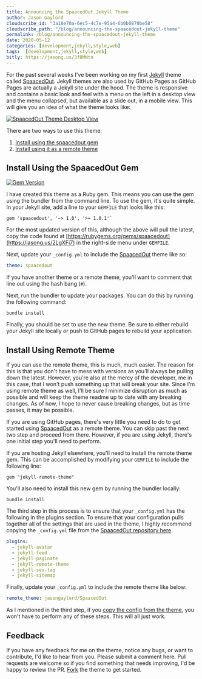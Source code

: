 ```yaml
---
title: Announcing the SpaacedOut Jekyll Theme
author: Jason Gaylord
cloudscribe_id: "3a18e70a-6ec5-4c7e-95a4-6b0b0870be58"
cloudscribe_path: "/blog/announcing-the-spaacedout-jekyll-theme"
permalink: /blog/announcing-the-spaacedout-jekyll-theme
date: 2020-05-12
categories: [development,jekyll,style,web]
tags:  [development,jekyll,style,web]
bitly: https://jasong.us/3fBMNtn
---
```


For the past several weeks I've been working on my first [Jekyll](https://jasong.us/35iEvSm) theme called [SpaacedOut](https://jasong.us/2ywUm3C). Jekyll themes are also used by GitHub Pages as GitHub Pages are actually a Jekyll site under the hood. The theme is responsive and contains a basic look and feel with a menu on the left in a desktop view and the menu collapsed, but available as a slide out, in a mobile view. This will give you an idea of what the theme looks like:

[![SpaacedOut Theme Desktop View](https://cdn.jasongaylord.com/images/2020/05/12/SpaacedOut-Theme.jpg)](https://cdn.jasongaylord.com/images/2020/05/12/SpaacedOut-Theme.jpg)

There are two ways to use this theme:

1.  [Install using the spaacedout gem](#install-using-the-spaacedout-gem)
2.  [Install using it as a remote theme](#install-using-remote-theme)

## Install Using the SpaacedOut Gem
[![Gem Version](https://badge.fury.io/rb/spaacedout.svg)](https://jasong.us/3bp45GJ)

I have created this theme as a Ruby gem. This means you can use the gem using the bundler from the command line. To use the gem, it's quite simple. In your Jekyll site, add a line to your `GEMFILE` that looks like this:

```shell
gem 'spaacedout', '~> 1.0', '>= 1.0.1'`
```

For the most updated version of this, although the above will pull the latest, copy the code found at [https://rubygems.org/gems/spaacedout](https://jasong.us/2LgXFi7) in the right-side menu under `GEMFILE`.

Next, update your `_config.yml` to include the [SpaacedOut](https://jasong.us/2ywUm3C) theme like so:

```yaml
theme: spaacedout
```

If you have another theme or a remote theme, you'll want to comment that line out using the hash bang (`#`). 

Next, run the bundler to update your packages. You can do this by running the following command:

```shell
bundle install
```

Finally, you should be set to use the new theme. Be sure to either rebuild your Jekyll site locally or push to GitHub pages to rebuild your application.  

## Install Using Remote Theme
If you can use the remote theme, this is much, much easier. The reason for this is that you don't have to mess with versions as you'll always be pulling down the latest. However, you're also at the mercy of the developer, me in this case, that I won't push something up that will break your site. Since I'm using remote theme as well, I'll be sure I minimize disruption as much as possible and will keep the theme readme up to date with any breaking changes. As of now, I hope to never cause breaking changes, but as time passes, it may be possible.

If you are using GitHub pages, there's very little you need to do to get started using [SpaacedOut](https://jasong.us/2ywUm3C) as a remote theme. You can skip past the next two step and proceed from there. However, if you are using Jekyll, there's one initial step you'll need to perform. 

If you are hosting Jekyll elsewhere, you'll need to install the remote theme gem. This can be accomplished by modifying your `GEMFILE` to include the following line:

```shell
gem "jekyll-remote-theme"
```

You'll also need to install this new gem by running the bundler locally:

```shell
bundle install
```

The third step in this process is to ensure that your `_config.yml` has the following in the plugins section. To ensure that your configuration pulls together all of the settings that are used in the theme, I highly recommend copying the `_config.yml` file from the [SpaacedOut repository here](https://jasong.us/3fqiwO2).

```yaml
plugins:
  - jekyll-avatar
  - jekyll-feed
  - jekyll-paginate
  - jekyll-remote-theme
  - jekyll-seo-tag
  - jekyll-sitemap
```

Finally, update your `_config.yml` to include the remote theme like below:

```yaml
remote_theme: jasongaylord/SpaacedOut
```

As I mentioned in the third step, if you [copy the config from the theme](https://jasong.us/3fqiwO2), you won't have to perform any of these steps. This will all just work.

## Feedback
If you have any feedback for me on the theme, notice any bugs, or want to contribute, I'd like to hear from you. Please submit a comment here. Pull requests are welcome so if you find something that needs improving, I'd be happy to review the PR. [Fork](https://jasong.us/2ywUm3C) the theme to get started.